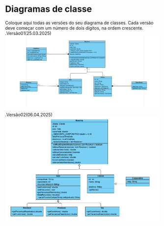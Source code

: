 # Diagramas de classe
Coloque aqui todas as versões do seu diagrama de classes. Cada versão deve começar com um número de dois dígitos, na ordem crescente.
.Versão01(25.03.2025)
![UML](./MeetingHubUML.png)

.Versão02(06.04.2025)
![UML](./NewMeetingHubUML.png)
